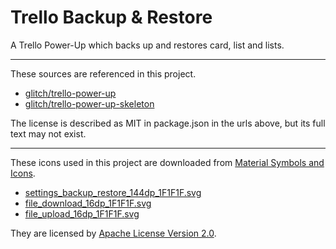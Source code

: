 # Trello Backup & Restore

A Trello Power-Up which backs up and restores card, list and lists.

---

These sources are referenced in this project.

- [glitch/trello-power-up](https://glitch.com/~trello-power-up)
- [glitch/trello-power-up-skeleton](https://glitch.com/~trello-power-up-skeleton)

The license is described as MIT in package.json in the urls above, but its full text may not exist.

---

These icons used in this project are downloaded from [Material Symbols and Icons](https://fonts.google.com/icons).

- [settings_backup_restore_144dp_1F1F1F.svg](https://cdn.glitch.global/0b64f33b-22b9-4fbd-8d4e-fdb824ae590b/settings_backup_restore_144dp_1F1F1F.svg?v=1742194350293)
- [file_download_16dp_1F1F1F.svg](https://cdn.glitch.global/0b64f33b-22b9-4fbd-8d4e-fdb824ae590b/file_download_16dp_1F1F1F.svg?v=1741327113830)
- [file_upload_16dp_1F1F1F.svg](https://cdn.glitch.global/0b64f33b-22b9-4fbd-8d4e-fdb824ae590b/file_upload_16dp_1F1F1F.svg?v=1741327106140)

They are licensed by [Apache License Version 2.0](http://www.apache.org/licenses/LICENSE-2.0.txt).
